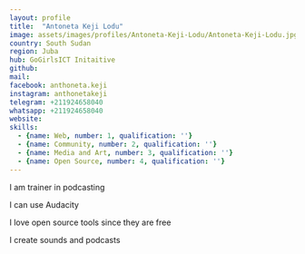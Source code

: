 ```yaml
---
layout: profile
title:  "Antoneta Keji Lodu"
image: assets/images/profiles/Antoneta-Keji-Lodu/Antoneta-Keji-Lodu.jpg
country: South Sudan
region: Juba
hub: GoGirlsICT Initaitive
github:
mail:
facebook: anthoneta.keji
instagram: anthonetakeji
telegram: +211924658040
whatsapp: +211924658040
website:
skills:
  - {name: Web, number: 1, qualification: ''}
  - {name: Community, number: 2, qualification: ''}
  - {name: Media and Art, number: 3, qualification: ''}
  - {name: Open Source, number: 4, qualification: ''}
---
```


I am trainer in podcasting

I can use Audacity

I love open source tools since they are free

I create sounds and podcasts